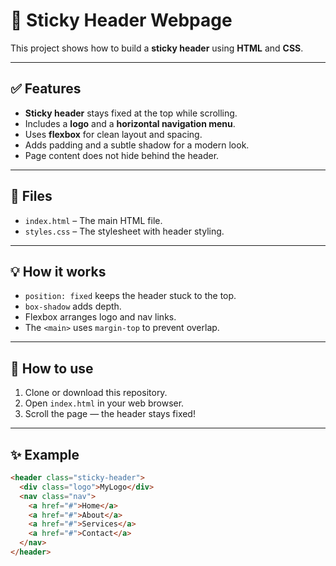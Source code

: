 # 📌 Sticky Header Webpage

This project shows how to build a **sticky header** using **HTML** and **CSS**.

---

## ✅ Features

- **Sticky header** stays fixed at the top while scrolling.
- Includes a **logo** and a **horizontal navigation menu**.
- Uses **flexbox** for clean layout and spacing.
- Adds padding and a subtle shadow for a modern look.
- Page content does not hide behind the header.

---

## 📂 Files

- `index.html` – The main HTML file.
- `styles.css` – The stylesheet with header styling.

---

## 💡 How it works

- `position: fixed` keeps the header stuck to the top.
- `box-shadow` adds depth.
- Flexbox arranges logo and nav links.
- The `<main>` uses `margin-top` to prevent overlap.

---

## 🚀 How to use

1. Clone or download this repository.
2. Open `index.html` in your web browser.
3. Scroll the page — the header stays fixed!

---

## ✨ Example

```html
<header class="sticky-header">
  <div class="logo">MyLogo</div>
  <nav class="nav">
    <a href="#">Home</a>
    <a href="#">About</a>
    <a href="#">Services</a>
    <a href="#">Contact</a>
  </nav>
</header>
